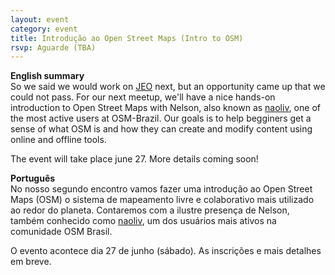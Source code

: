 ```yaml
---
layout: event
category: event
title: Introdução ao Open Street Maps (Intro to OSM)
rsvp: Aguarde (TBA)
---
```

<b>English summary</b><br>
So we said we would work on <a href="https://cardume.github.io/jeo/">JEO</a> next, but an opportunity came up that we could not pass. For our next meetup, we'll have a nice hands-on introduction to Open Street Maps with Nelson, also known as <a href="http://www.openstreetmap.org/user/naoliv">naoliv</a>, one of the most active users at OSM-Brazil. Our goals is to help begginers get a sense of what OSM is and how they can create and modify content using online and offline tools.

The event will take place june 27. More details coming soon!

<b>Português</b><br>
No nosso segundo encontro vamos fazer uma introdução ao Open Street Maps (OSM) o sistema de mapeamento livre e colaborativo mais utilizado ao redor do planeta. Contaremos com a ilustre presença de Nelson, também conhecido como <a href="http://www.openstreetmap.org/user/naoliv">naoliv</a>, um dos usuários mais ativos na comunidade OSM Brasil.

O evento acontece dia 27 de junho (sábado). As inscrições e mais detalhes em breve.


